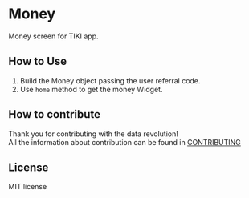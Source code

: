 # Money
Money screen for TIKI app.

## How to Use
1. Build the Money object passing the user referral code.
2. Use `home` method to get the money Widget.

## How to contribute
Thank you for contributing with the data revolution!  
All the information about contribution can be found in [CONTRIBUTING](https://github.com/tiki/app/CONTRIBUTING.md)

## License
MIT license